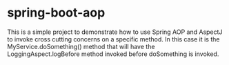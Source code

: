 # spring-boot-aop

This is a simple project to demonstrate how to use Spring AOP and AspectJ to invoke cross cutting concerns on a specific method. In this case it is the MyService.doSomething() method that will have the LoggingAspect.logBefore method invoked before doSomething is invoked.
